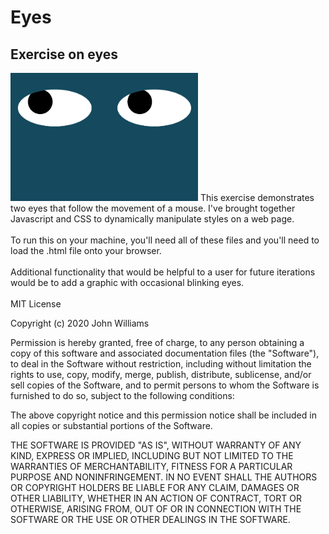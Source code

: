 # Eyes
## Exercise on eyes
<img src="Eyes.png" width='300'/>
This exercise demonstrates two eyes that follow the movement of a mouse. I've brought together Javascript and CSS to dynamically manipulate styles on a web page.
<br></br>
To run this on your machine, you'll need all of these files and you'll need to load the .html file onto your browser.
<br></br>
Additional functionality that would be helpful to a user for future iterations would be to add a graphic with occasional blinking eyes.
<br></br>
MIT License

Copyright (c) 2020 John Williams

Permission is hereby granted, free of charge, to any person obtaining a copy
of this software and associated documentation files (the "Software"), to deal
in the Software without restriction, including without limitation the rights
to use, copy, modify, merge, publish, distribute, sublicense, and/or sell
copies of the Software, and to permit persons to whom the Software is
furnished to do so, subject to the following conditions:

The above copyright notice and this permission notice shall be included in all
copies or substantial portions of the Software.

THE SOFTWARE IS PROVIDED "AS IS", WITHOUT WARRANTY OF ANY KIND, EXPRESS OR
IMPLIED, INCLUDING BUT NOT LIMITED TO THE WARRANTIES OF MERCHANTABILITY,
FITNESS FOR A PARTICULAR PURPOSE AND NONINFRINGEMENT. IN NO EVENT SHALL THE
AUTHORS OR COPYRIGHT HOLDERS BE LIABLE FOR ANY CLAIM, DAMAGES OR OTHER
LIABILITY, WHETHER IN AN ACTION OF CONTRACT, TORT OR OTHERWISE, ARISING FROM,
OUT OF OR IN CONNECTION WITH THE SOFTWARE OR THE USE OR OTHER DEALINGS IN THE
SOFTWARE.
